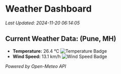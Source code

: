 
# Weather Dashboard

_Last Updated: 2024-11-20 06:14:05_

## Current Weather Data: (Pune, MH)
- **Temperature:** 26.4 °C ![Temperature Badge](https://img.shields.io/badge/Temperature-Medium%20Temp-green)
- **Wind Speed:** 13.1 km/h ![Wind Speed Badge](https://img.shields.io/badge/Wind%20Speed-Low%20Wind-blue)

*Powered by Open-Meteo API*
